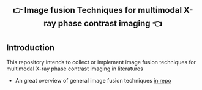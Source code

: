<div align="center">
<h2>👉 Image fusion Techniques for multimodal X-ray phase contrast imaging 👈<h2>
</div>

## Introduction
This repository intends to collect or implement image fusion techniques for multimodal X-ray phase contrast imaging in literatures


* An great overview of general image fusion techniques [in repo](https://github.com/Linfeng-Tang/Image-Fusion)